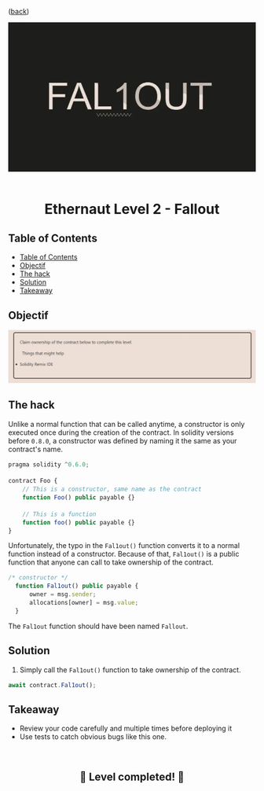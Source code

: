 <div align="center">
<p align="left">(<a href="https://github.com/Pedrojok01/Ethernaut-Solutions?tab=readme-ov-file#solutions">back</a>)</p>

<img src="../assets/levels/2-fallout.webp" width="600px"/>
<br><br>
<h1><strong>Ethernaut Level 2 - Fallout</strong></h1>

</div>

## Table of Contents

- [Table of Contents](#table-of-contents)
- [Objectif](#objectif)
- [The hack](#the-hack)
- [Solution](#solution)
- [Takeaway](#takeaway)

## Objectif

<img src="../assets/requirements/2-fallout-requirements.webp" width="800px"/>

## The hack

Unlike a normal function that can be called anytime, a constructor is only executed once during the creation of the contract. In solidity versions before `0.8.0`, a constructor was defined by naming it the same as your contract's name.

```javascript
pragma solidity ^0.6.0;

contract Foo {
    // This is a constructor, same name as the contract
    function Foo() public payable {}

    // This is a function
    function foo() public payable {}
}
```

Unfortunately, the typo in the `Fal1out()` function converts it to a normal function instead of a constructor. Because of that, `Fal1out()` is a public function that anyone can call to take ownership of the contract.

```javascript
/* constructor */
  function Fal1out() public payable {
      owner = msg.sender;
      allocations[owner] = msg.value;
  }
```

The `Fal1out` function should have been named `Fallout`.

## Solution

1. Simply call the `Fal1out()` function to take ownership of the contract.

```javascript
await contract.Fal1out();
```

## Takeaway

- Review your code carefully and multiple times before deploying it
- Use tests to catch obvious bugs like this one.

<div align="center">
<br>
<h2>🎉 Level completed! 🎉</h2>
</div>

